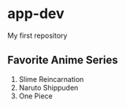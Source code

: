 # app-dev
My first repository
## Favorite Anime Series
1. Slime Reincarnation
2. Naruto Shippuden
3. One Piece
